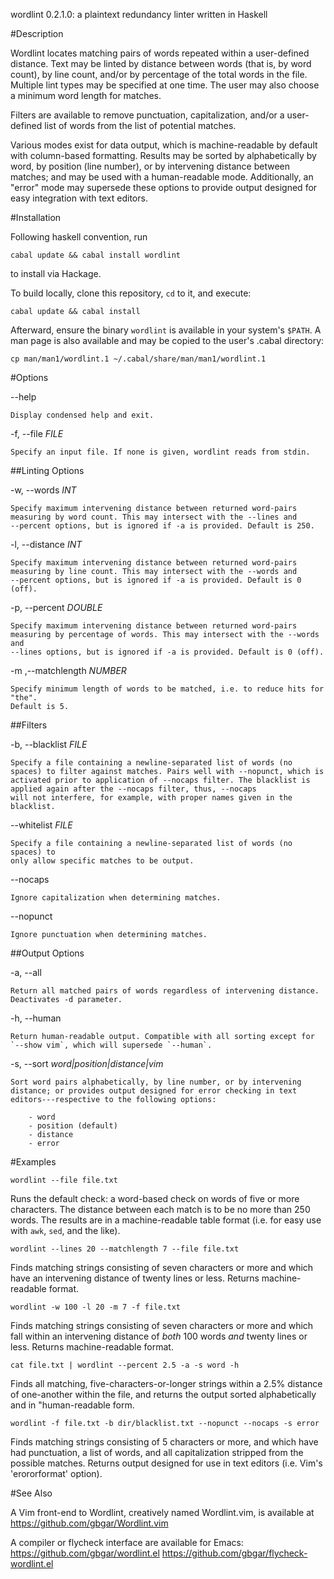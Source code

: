 wordlint 0.2.1.0: a plaintext redundancy linter written in Haskell

#Description


Wordlint locates matching pairs of words repeated within a user-defined
distance.  Text may be linted by distance between words (that is, by word
count), by line count, and/or by percentage of the total words in the file.
Multiple lint types may be specified at one time. The user may also choose
a minimum word length for matches.

Filters are available to remove punctuation, capitalization, and/or a
user-defined list of words from the list of potential matches.

Various modes exist for data output, which is machine-readable by default with
column-based formatting. Results may be sorted by alphabetically by word, by
position (line number), or by intervening distance between matches; and may be
used with a human-readable mode.  Additionally, an "error" mode may supersede
these options to provide output designed for easy integration with text
editors.

#Installation


Following haskell convention, run 

`cabal update && cabal install wordlint`

to install via Hackage.

To build locally, clone this repository, `cd` to it, and execute:

`cabal update && cabal install`

Afterward, ensure the binary `wordlint` is available in your system's
`$PATH`. A man page is also available and may be copied to the user's .cabal
directory: 

`cp man/man1/wordlint.1 ~/.cabal/share/man/man1/wordlint.1`


#Options

\-\-help

    Display condensed help and exit.

\-f, \-\-file *FILE*

    Specify an input file. If none is given, wordlint reads from stdin.

##Linting Options

\-w, \-\-words *INT*

    Specify maximum intervening distance between returned word-pairs
	measuring by word count. This may intersect with the --lines and
	--percent options, but is ignored if -a is provided. Default is 250.

\-l, \-\-distance *INT*

    Specify maximum intervening distance between returned word-pairs
	measuring by line count. This may intersect with the --words and
	--percent options, but is ignored if -a is provided. Default is 0 (off).

\-p, \-\-percent *DOUBLE*

    Specify maximum intervening distance between returned word-pairs
	measuring by percentage of words. This may intersect with the --words and
	--lines options, but is ignored if -a is provided. Default is 0 (off).

\-m ,\-\-matchlength *NUMBER*

    Specify minimum length of words to be matched, i.e. to reduce hits for "the".
	Default is 5.

##Filters

\-b, \-\-blacklist *FILE*

	Specify a file containing a newline-separated list of words (no
    spaces) to filter against matches. Pairs well with --nopunct, which is
    activated prior to application of --nocaps filter. The blacklist is
	applied again after the --nocaps filter, thus, --nocaps
    will not interfere, for example, with proper names given in the
    blacklist.

\-\-whitelist *FILE*

	Specify a file containing a newline-separated list of words (no spaces) to
    only allow specific matches to be output.

\-\-nocaps

    Ignore capitalization when determining matches.

\-\-nopunct

    Ignore punctuation when determining matches.

##Output Options

\-a, \-\-all

    Return all matched pairs of words regardless of intervening distance. Deactivates -d parameter.

\-h, \-\-human

    Return human-readable output. Compatible with all sorting except for 
    `--show vim`, which will supersede `--human`.

\-s, \-\-sort *word|position|distance|vim*

    Sort word pairs alphabetically, by line number, or by intervening
    distance; or provides output designed for error checking in text
    editors---respective to the following options:

        - word
        - position (default)
        - distance
        - error

#Examples

  `wordlint --file file.txt`

Runs the default check: a word-based check on words of five or more characters.
The distance between each match is to be no more than 250
words. The results are in a machine-readable table format (i.e. for easy
use with `awk`, `sed`, and the like).

  `wordlint --lines 20 --matchlength 7 --file file.txt`

Finds matching strings consisting of seven characters or more and which
have an intervening distance of twenty lines or less. Returns
machine-readable format.

  `wordlint -w 100 -l 20 -m 7 -f file.txt`

Finds matching strings consisting of seven characters or more and which fall
within an intervening distance of *both* 100 words *and* twenty lines
or less. Returns machine-readable format.

  `cat file.txt | wordlint --percent 2.5 -a -s word -h`

Finds all matching, five-characters-or-longer strings within a 2.5%
distance of one-another within the file, and returns the output sorted
alphabetically and in "human-readable form.

  `wordlint -f file.txt -b dir/blacklist.txt --nopunct --nocaps -s error`

Finds matching strings consisting of 5 characters or more, and which
have had punctuation, a list of words, and all capitalization stripped
from the possible matches. Returns output designed for use in text
editors (i.e. Vim's 'erororformat' option).

#See Also

A Vim front-end to Wordlint, creatively named Wordlint.vim, is available
at https://github.com/gbgar/Wordlint.vim

A compiler or flycheck interface are available for Emacs:
https://github.com/gbgar/wordlint.el
https://github.com/gbgar/flycheck-wordlint.el
